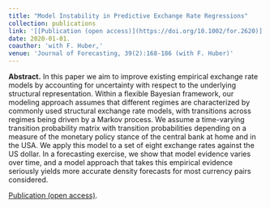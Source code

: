 ```yaml
---
title: "Model Instability in Predictive Exchange Rate Regressions"
collection: publications
link: '[[Publication (open access)](https://doi.org/10.1002/for.2620)]'
date: 2020-01-01. 
coauthor: 'with F. Huber,'
venue: 'Journal of Forecasting, 39(2):168-186 (with F. Huber)'
---
```

**Abstract.** In this paper we aim to improve existing empirical exchange rate models by accounting for uncertainty with respect to the underlying structural representation. Within a flexible Bayesian framework, our modeling approach assumes that different regimes are characterized by commonly used structural exchange rate models, with transitions across regimes being driven by a Markov process. We assume a time-varying transition probability matrix with transition probabilities depending on a measure of the monetary policy stance of the central bank at home and in the USA. We apply this model to a set of eight exchange rates against the US dollar. In a forecasting exercise, we show that model evidence varies over time, and a model approach that takes this empirical evidence seriously yields more accurate density forecasts for most currency pairs considered.

[Publication (open access)](https://doi.org/10.1002/for.2620).

